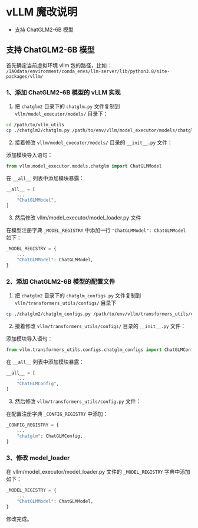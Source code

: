 # vLLM 魔改说明

* 支持 ChatGLM2-6B 模型

## 支持 ChatGLM2-6B 模型

首先确定当前虚拟环境 vllm 包的路径，比如： <br/>
`/IAOdata/environment/conda_envs/llm-server/lib/python3.8/site-packages/vllm/`

### 1、添加 ChatGLM2-6B 模型的 vLLM 实现

1. 把 `chatglm2` 目录下的 `chatglm.py` 文件复制到 `vllm/model_executor/models/` 目录下：

```bash
cd /path/to/vllm_utils
cp ./chatglm2/chatglm.py /path/to/env/vllm/model_executor/models/chatglm.py
```

2. 接着修改 `vllm/model_executor/models/` 目录的 `__init__.py` 文件：

添加模块导入语句：
```python
from vllm.model_executor.models.chatglm import ChatGLMModel
```

在 `__all__` 列表中添加模块暴露：
```python
__all__ = [
    ...
    "ChatGLMModel", 
]
```

3. 然后修改 vllm/model_executor/model_loader.py 文件

在模型注册字典 `_MODEL_REGISTRY` 中添加一行 `"ChatGLMModel": ChatGLMModel` 如下：
```python
_MODEL_REGISTRY = {
    ...
    "ChatGLMModel": ChatGLMModel, 
}
```

### 2、添加 ChatGLM2-6B 模型的配置文件

1. 把 `chatglm2` 目录下的 `chatglm_configs.py` 文件复制到 `vllm/transformers_utils/configs/` 目录下

```bash
cp ./chatglm2/chatglm_configs.py /path/to/env/vllm/transformers_utils/configs/chatglm_configs.py
```

2. 接着修改 `vllm/transformers_utils/configs/` 目录的 `__init__.py` 文件：

添加模块导入语句：
```python
from vllm.transformers_utils.configs.chatglm_configs import ChatGLMConfig
```

在 `__all__` 列表中添加模块暴露：
```python
__all__ = [
    ...
    "ChatGLMConfig", 
]
```

3. 然后修改 `vllm/transformers_utils/config.py` 文件：

在配置注册字典 `_CONFIG_REGISTRY` 中添加：
```python
_CONFIG_REGISTRY = {
    ...
    "chatglm": ChatGLMConfig, 
}
```

### 3、修改 model_loader

在 vllm/model_executor/model_loader.py 文件的 `_MODEL_REGISTRY` 字典中添加如下：

```python
_MODEL_REGISTRY = {
    ...
    "ChatGLMModel": ChatGLMModel, 
}
```

修改完成。